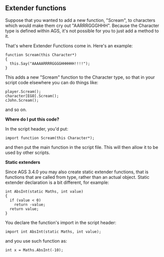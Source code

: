 Extender functions
------------------

Suppose that you wanted to add a new function, "Scream", to characters
which would make them cry out "AARRRGGGHHH". Because the Character type
is defined within AGS, it's not possible for you to just add a method to
it.

That's where Extender Functions come in. Here's an example:

    function Scream(this Character*)
    {
      this.Say("AAAAARRRRGGGGHHHHHH!!!!");
    }

This adds a new "Scream" function to the Character type, so that in your
script code elsewhere you can do things like:

    player.Scream();
    character[EGO].Scream();
    cJohn.Scream();

and so on.

**Where do I put this code?**

In the script header, you'd put:

`import function Scream(this Character*);`

and then put the main function in the script file. This will then allow
it to be used by other scripts.

**Static extenders**

Since AGS 3.4.0 you may also create static extender functions, that is
functions that are called from type, rather than an actual object.
Static extender declaration is a bit different, for example:

    int AbsInt(static Maths, int value)
    {
      if (value < 0)
        return -value;
      return value;
    }

You declare the function's import in the script header:

`import int AbsInt(static Maths, int value);`

and you use such function as:

    int x = Maths.AbsInt(-10);
